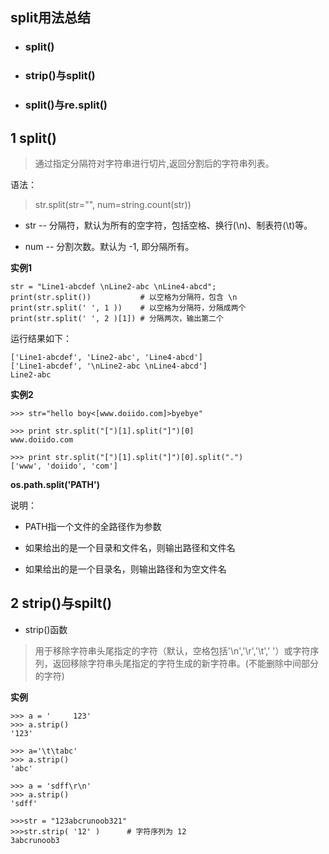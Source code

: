 ## split用法总结
+ ### split()
+ ### strip()与split()
+ ### split()与re.split()
## 1 split()
>通过指定分隔符对字符串进行切片,返回分割后的字符串列表。

语法：

>str.split(str="", num=string.count(str))

+ str -- 分隔符，默认为所有的空字符，包括空格、换行(\n)、制表符(\t)等。

+ num -- 分割次数。默认为 -1, 即分隔所有。

**实例1**
```
str = "Line1-abcdef \nLine2-abc \nLine4-abcd";
print(str.split())           # 以空格为分隔符，包含 \n
print(str.split(' ', 1 ))    # 以空格为分隔符，分隔成两个
print(str.split(' ', 2 )[1]) # 分隔两次，输出第二个
```
运行结果如下：
```
['Line1-abcdef', 'Line2-abc', 'Line4-abcd']
['Line1-abcdef', '\nLine2-abc \nLine4-abcd']
Line2-abc
```

**实例2**
```
>>> str="hello boy<[www.doiido.com]>byebye"

>>> print str.split("[")[1].split("]")[0]
www.doiido.com

>>> print str.split("[")[1].split("]")[0].split(".")
['www', 'doiido', 'com']
```
**os.path.split('PATH')**

说明：
+ PATH指一个文件的全路径作为参数

+ 如果给出的是一个目录和文件名，则输出路径和文件名

+ 如果给出的是一个目录名，则输出路径和为空文件名

## 2 strip()与spilt()
+ strip()函数

>用于移除字符串头尾指定的字符（默认，空格包括'\n','\r','\t',' '）或字符序列，返回移除字符串头尾指定的字符生成的新字符串。(不能删除中间部分的字符)

**实例**
```
>>> a = '     123'
>>> a.strip()
'123'

>>> a='\t\tabc'
>>> a.strip()
'abc'

>>> a = 'sdff\r\n'
>>> a.strip()
'sdff'
```
```
>>>str = "123abcrunoob321"
>>>str.strip( '12' )      # 字符序列为 12
3abcrunoob3
```
